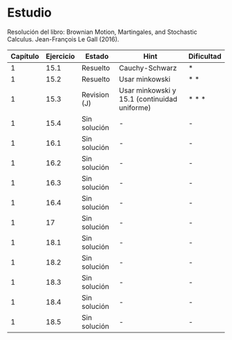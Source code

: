 # Estudio
Resolución del libro: Brownian Motion, Martingales, and Stochastic Calculus. Jean-François Le Gall (2016). 


| Capítulo | Ejercicio | Estado       | Hint    | Dificultad |
|-------------------------------------|---------|----------|-------|-------|
| 1        | 15.1         | Resuelto         | Cauchy-Schwarz  | \*   |
| 1        | 15.2         | Resuelto     | Usar minkowski   | \* \*   |
| 1        | 15.3         | Revision (J)     | Usar minkowski y 15.1 (continuidad uniforme)   | \* \* \* |
| 1        | 15.4         | Sin solución     | -   | -   |
| 1        | 16.1         | Sin solución     | -   | -   |
| 1        | 16.2         | Sin solución     | -   | -   |
| 1        | 16.3         | Sin solución     | -   | -   |
| 1        | 16.4         | Sin solución     | -   | -   |
| 1        | 17           | Sin solución     | -   | -   |
| 1        | 18.1         | Sin solución     | -   | -   |
| 1        | 18.2         | Sin solución     | -   | -   |
| 1        | 18.3         | Sin solución     | -   | -   |
| 1        | 18.4         | Sin solución     | -   | -   |
| 1        | 18.5         | Sin solución     | -   | -   |
